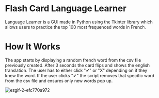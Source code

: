 # Flash Card Language Learner
Language Learner is a GUI made in Python using the Tkinter library which allows users to practice the top 100 most frequenced words in French. 

# How It Works
The app starts by displaying a random french word from the csv file previously created. After 3 seconds the card flips and shows the english translation. The user has to either click "✔" or "X" depending on if they knew the word. If the user clicks "✔" the script removes that specific word from the csv file and ensures only new words pop up.


![ezgif-2-efc770a972](https://user-images.githubusercontent.com/102554519/204141996-bd0b65b4-d636-4d15-96db-f39ca0106287.gif)
